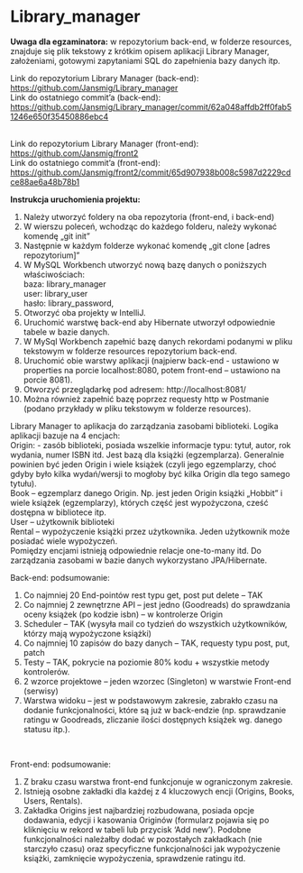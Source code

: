 # Library_manager

<b>Uwaga dla egzaminatora:</b> w repozytorium back-end, w folderze resources, znajduje się plik tekstowy z krótkim opisem aplikacji Library Manager,
założeniami, gotowymi zapytaniami SQL do zapełnienia bazy danych itp. <br>

Link do repozytorium Library Manager (back-end):
https://github.com/Jansmig/Library_manager
<br> Link do ostatniego commit’a (back-end):
https://github.com/Jansmig/Library_manager/commit/62a048affdb2ff0fab51246e650f35450886ebc4

<br>Link do repozytorium Library Manager (front-end):
https://github.com/Jansmig/front2
<br>Link do ostatniego commit’a (front-end):
https://github.com/Jansmig/front2/commit/65d907938b008c5987d2229cdce88ae6a48b78b1



<b>Instrukcja uruchomienia projektu:</b>
1.	Należy utworzyć foldery na oba repozytoria (front-end, i back-end)
2.	W wierszu poleceń, wchodząc do każdego folderu, należy wykonać komendę „git init”
3.	Następnie w każdym folderze wykonać komendę „git clone [adres repozytorium]”
4.	W MySQL Workbench utworzyć nową bazę danych o poniższych właściwościach:
<br>baza: library_manager
<br>user: library_user
<br>hasło: library_password,
5.	Otworzyć oba projekty w IntelliJ. 
6.	Uruchomić warstwę back-end aby Hibernate utworzył odpowiednie tabele w bazie danych. 
7.	W MySql Workbench zapełnić bazę danych rekordami podanymi w pliku tekstowym w folderze resources repozytorium back-end.
8.	Uruchomić obie warstwy aplikacji (najpierw back-end - ustawiono w properties na porcie localhost:8080, potem front-end – ustawiono na porcie 8081).
9.	Otworzyć przeglądarkę pod adresem: http://localhost:8081/
10.	Można również zapełnić bazę poprzez requesty http w Postmanie (podano przykłady w pliku tekstowym w folderze resources).


Library Manager to aplikacja do zarządzania zasobami biblioteki. Logika aplikacji bazuje na 4 encjach: 
<br>Origin: - zasób biblioteki, posiada wszelkie informacje typu: tytuł, autor, rok wydania, numer ISBN itd. Jest bazą dla książki (egzemplarza). Generalnie powinien być jeden Origin i wiele książek (czyli jego egzemplarzy, choć gdyby było kilka wydań/wersji to mogłoby być kilka Origin dla tego samego tytułu).
<br>Book – egzemplarz danego Origin. Np. jest jeden Origin książki „Hobbit” i wiele książek (egzemplarzy), których część jest wypożyczona, cześć dostępna w bibliotece itp.
<br>User – użytkownik biblioteki
<br>Rental – wypożyczenie książki przez użytkownika. Jeden użytkownik może posiadać wiele wypożyczeń.
<br>Pomiędzy encjami istnieją odpowiednie relacje one-to-many itd. Do zarządzania zasobami w bazie danych wykorzystano JPA/Hibernate.
<br>

Back-end: podsumowanie:
1.	Co najmniej 20 End-pointów rest typu get, post put delete – TAK
2.	Co najmniej 2 zewnętrzne API – jest jedno (Goodreads) do sprawdzania oceny książek (po kodzie isbn) – w kontrolerze Origin
3.	Scheduler – TAK (wysyła mail co tydzień do wszystkich użytkowników, którzy mają wypożyczone książki)
4.	Co najmniej 10 zapisów do bazy danych – TAK, requesty typu post, put, patch
5.	Testy – TAK, pokrycie na poziomie 80% kodu + wszystkie metody kontrolerów. 
6.	2 wzorce projektowe – jeden wzorzec (Singleton) w warstwie Front-end (serwisy)
7.	Warstwa widoku – jest w podstawowym zakresie, zabrakło czasu na dodanie funkcjonalności, które są już w back-endzie (np. sprawdzanie ratingu w Goodreads, zliczanie ilości dostępnych książek wg. danego statusu itp.). 
<br>

Front-end: podsumowanie:
1.	Z braku czasu warstwa front-end funkcjonuje w ograniczonym zakresie.
2.	Istnieją osobne zakładki dla każdej z 4 kluczowych encji (Origins, Books, Users, Rentals).
3.	Zakładka Origins jest najbardziej rozbudowana, posiada opcje dodawania, edycji i kasowania Originów (formularz pojawia się po kliknięciu w rekord w tabeli lub przycisk ‘Add new’). Podobne funkcjonalności należałby dodać w pozostałych zakładkach (nie starczyło czasu) oraz specyficzne funkcjonalności jak wypożyczenie książki, zamknięcie wypożyczenia, sprawdzenie ratingu itd. 
